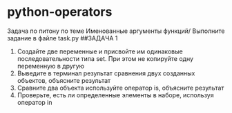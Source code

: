 # python-operators
Задача по питону по теме Именованные аргументы функций/
Выполните задание в файле task.py
##ЗАДАЧА 1

1. Создайте две переменные и присвойте им
одинаковые последовательности типа set. При
этом не копируйте одну переменную в другую
2. Выведите в терминал результат сравнения двух
созданных объектов, объясните результат
3. Сравните два объекта используйте оператор is,
объясните результат
4. Проверьте, есть ли определенные элементы в
наборе, используя оператор in
